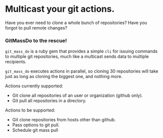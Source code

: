 # Multicast your git actions.

Have you ever need to clone a whole bunch of repositories? Have you forgot to pull remote changes?

### GitMassDo to the rescue!

`git_mass_do` is a ruby gem that provides a simple `cli` for issuing commands to
multiple git repositories, much like a multicast sends data to multiple
recipients.

`git_mass_do` executes actions in parallel, so cloning 30 repositories will take
just as long as cloning the biggest one, and nothing more.

Actions currently supported:

* Git clone all repositories of an user or organization (github only).
* Git pull all repositories in a directory.

Actions to be supported:

* Git clone repositories from hosts other than github.
* Pass options to git pull.
* Schedule git mass pull

